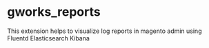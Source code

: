 # gworks_reports

This extension helps to visualize log reports in magento admin using Fluentd Elasticsearch Kibana
